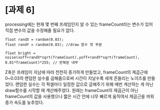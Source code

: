 # [과제 6]
processing에는 현재 몇 번째 프레임인지 알 수 있는 frameCount라는 변수가 있어 직접 변수의 값을 수정해줄 필요가 없다.
```processing
float randX = random(0.03);
float randY = random(0.03); //draw 함수 첫 부분
  
float bright = noise(xoff+randX*sqrt(frameCount),yoff+randY*sqrt(frameCount), 0.01*frameCount)*255; // 반복문 내부
```
Z축은 프레임이 지남에 따라 천천히 증가하게 만들었고, frameCount의 제곱근에 0~0.03의 랜덤한 실수를 곱해줌으로써 시간이 지날수록 세게 흔들리는 노이즈를 만들었다.
랜덤한 실수는 각 픽셀마다 일정한 값으로 곱해주기 위해 매번 계산하는 게 아닌 draw함수를 시작할 때 계산해주었다.
원래는 frameCount의 제곱근이 아닌 frameCount의 값을 사용했으나 짧은 시간 안에 너무 빠르게 움직여서 제곱근을 씌워 증가 속도를 늦추었다.
